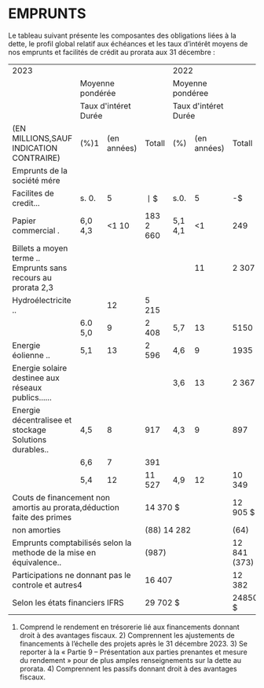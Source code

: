 # EMPRUNTS  

Le tableau suivant présente les composantes des obligations liées à la dette, le profil global relatif aux échéances et les taux d’intérêt moyens de nos emprunts et facilités de crédit au prorata aux 31 décembre :  

<html><body><table><tr><td colspan="4">2023</td><td colspan="3">2022</td></tr><tr><td></td><td colspan="2">Moyenne pondérée</td><td></td><td colspan="2">Moyenne pondéree</td><td></td></tr><tr><td></td><td colspan="2">Taux d'intéret Durée</td><td></td><td colspan="2">Taux d'intéret Durée</td><td></td></tr><tr><td>(EN MILLIONS,SAUF INDICATION CONTRAIRE)</td><td>(%)1</td><td>(en années)</td><td>Totall</td><td>(%)</td><td>(en années)</td><td>Totall</td></tr><tr><td>Emprunts de la société mére</td><td></td><td></td><td></td><td></td><td></td><td></td></tr><tr><td>Facilites de credit...</td><td>s. 0.</td><td>5</td><td>丨$</td><td>s.0.</td><td>5</td><td>-$</td></tr><tr><td>Papier commercial .</td><td>6,0 4,3</td><td><1 10</td><td>183 2 660</td><td>5,1 4,1</td><td><1</td><td>249</td></tr><tr><td>Billets a moyen terme .. Emprunts sans recours au prorata 2,3</td><td></td><td></td><td></td><td></td><td>11</td><td>2 307</td></tr><tr><td>Hydroélectricite ..</td><td></td><td>12</td><td>5 215</td><td></td><td></td><td></td></tr><tr><td></td><td>6.0 5,0</td><td>9</td><td>2 408</td><td>5,7</td><td>13</td><td>5150</td></tr><tr><td>Energie éolienne ..</td><td>5,1</td><td>13</td><td>2 596</td><td>4,6</td><td>9</td><td>1935</td></tr><tr><td>Energie solaire destinee aux réseaux publics......</td><td></td><td></td><td></td><td>3,6</td><td>13</td><td>2 367</td></tr><tr><td>Energie décentralisee et stockage Solutions durables..</td><td>4,5</td><td>8</td><td>917</td><td>4,3</td><td>9</td><td>897</td></tr><tr><td></td><td>6,6</td><td>7</td><td>391</td><td></td><td></td><td></td></tr><tr><td></td><td>5,4</td><td>12</td><td>11 527</td><td>4,9</td><td>12</td><td>10 349</td></tr><tr><td colspan="3">Couts de financement non amortis au prorata,déduction faite des primes</td><td colspan="3">14 370 $</td><td>12 905 $</td></tr><tr><td colspan="3">non amorties</td><td colspan="3">(88) 14 282</td><td>(64)</td></tr><tr><td colspan="3">Emprunts comptabilisés selon la methode de la mise en équivalence..</td><td colspan="3">(987)</td><td>12 841 (373)</td></tr><tr><td colspan="3">Participations ne donnant pas le controle et autres4</td><td colspan="3">16 407</td><td>12 382</td></tr><tr><td colspan="3">Selon les états financiers IFRS</td><td colspan="3">29 702 $</td><td>24850 $</td></tr></table></body></html>  

1) Comprend le rendement en trésorerie lié aux financements donnant droit à des avantages fiscaux. 2) Comprennent les ajustements de financements à l’échelle des projets après le 31 décembre 2023. 3) Se reporter à la « Partie 9 – Présentation aux parties prenantes et mesure du rendement » pour de plus amples renseignements sur la dette au prorata. 4) Comprennent les passifs donnant droit à des avantages fiscaux.  
